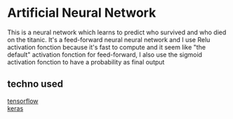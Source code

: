 
# Artificial Neural Network

This is a neural network which learns to predict who survived and who died on the titanic.
It's a feed-forward neural neural network and I use Relu activation fonction because it's fast to compute and it seem like "the default" activation fonction for feed-forward, I also use the sigmoid activation fonction to have a probability as final output

## techno used
[tensorflow](https://www.tensorflow.org/)<br/>
[keras](https://keras.io/)


